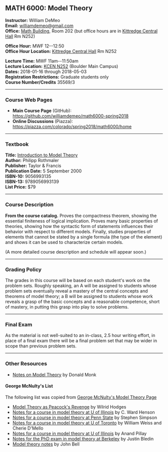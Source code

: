 
## MATH 6000: Model Theory

**Instructor:**  William DeMeo    
**Email:** [williamdemeo@gmail.com](mailto:williamdemeo@gmail.com)   
**Office:** [Math Building](https://www.google.com/maps/place/Mathematics+Building,+Boulder,+CO+80305/@40.0077558,-105.2651941,18z/data=!3m1!4b1!4m5!3m4!1s0x876bedcb63fc434b:0x103526dd5cc47ed7!8m2!3d40.0077558!4d-105.2645434), Room 202 (but office hours are in [Kittredge Central Hall](https://www.google.com/maps/place/Kittredge+Central+Hall,+Boulder,+CO+80305/@40.0032454,-105.265602,17z/) Rm N252)

**Office Hour:** MWF 12--12:50    
**Office Hour Location:** [Kittredge Central Hall](https://www.google.com/maps/place/Kittredge+Central+Hall,+Boulder,+CO+80305/@40.0032454,-105.265602,17z/) Rm N252  

**Lecture Time:** MWF 11am--11:50am   
**Lecture Location:** [KCEN N252](https://www.colorado.edu/map/?id=336&mrkIid=193914)   (Boulder Main Campus)  
**Dates:** 2018-01-16 through 2018-05-03    
**Registration Restrictions:**  Graduate students only    
**Course Number/Credits** 35569/3      

-------------------------------------------------------

### Course Web Pages

- **Main Course Page** (GitHub):  
  https://github.com/williamdemeo/math6000-spring2018  
- **Online Discussions** (Piazza):   
  https://piazza.com/colorado/spring2018/math6000/home

-------------------------------------------

### Textbook

**Title:** [Introduction to Model Theory](https://www.barnesandnoble.com/noresults/introduction-to-model-theory-philipp-rothmaler/)    
**Author:** Philipp Rothmaler  
**Publisher:** Taylor & Francis  
**Publication Date:** 5 September 2000   
**ISBN-10:** 9056993135  
**ISBN-13:** 9789056993139  
**List Price:** $79

-----------------------------------------------------------


### Course Description

**From the course catalog.** Proves the compactness theorem, showing the essential
finiteness of logical implication. Proves many basic properties of theories,
showing how the syntactic form of statements influences their behavior with
respect to different models. Finally, studies properties of elements that cannot
be stated by a single formula (the type of the element) and shows it can be used
to characterize certain models.

(A more detailed course description and schedule will appear soon.)

----------------------------------------------------

### Grading Policy
The grades in this course will be based on each student's work on the problem
sets. Roughly speaking, an A will be assigned to students whose problem sets
eventually reveal a mastery of the central concepts and theorems of model
theory; a B will be assigned to students whose work reveals a grasp of the
basic concepts and a reasonable competence, short of mastery, in putting
this grasp into play to solve problems.

------------------------------------------------------------------

### Final Exam
As the material is not well-suited to an in-class, 2.5 hour writing effort,
in place of a final exam there will be a final problem set that may be wider
in scope than previous problem sets.

------------------------------------------------------------

### Other Resources

+ [Notes on Model Theory](http://euclid.colorado.edu/~monkd/m6000.pdf) by Donald Monk

#### George McNulty's List

The following list was copied from [George McNulty's Model Theory Page](http://people.math.sc.edu/mcnulty/762/index.html)

+ [Model Theory as Peacock's Revenge](./notes/misc/Hodges.pdf) by Wilrid
Hodges  
+ [Notes for a course in model theory at U of Illinois](./notes/misc/Henson.pdf) by C. Ward Henson
+ [Notes for a course in model theory at Penn State](./notes/misc/Simpson.pdf) by Stephen Simpson
+ [Notes for a course in model theory at U of Toronto](./notes/misc/WeissDMello.pdf) by William Weiss and Cherie D'Mello
+ [Notes for a course in model theory at U of Illinois](./notes/misc/Pillay.pdf) by Anand Pillay
+ [Notes for the PhD exam in model theory at Berkeley](./notes/misc/Bledin.pdf) by Justin Bledin
+ [Model theory notes](./notes/misc/Bell.pdf) by John Bell
